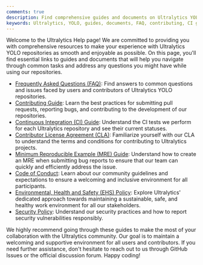 ```yaml
---
comments: true
description: Find comprehensive guides and documents on Ultralytics YOLO tasks. Includes FAQs, contributing guides, CI guide, CLA, MRE guide, code of conduct & more.
keywords: Ultralytics, YOLO, guides, documents, FAQ, contributing, CI guide, CLA, MRE guide, code of conduct, EHS policy, security policy
---
```


Welcome to the Ultralytics Help page! We are committed to providing you with comprehensive resources to make your experience with Ultralytics YOLO repositories as smooth and enjoyable as possible. On this page, you'll find essential links to guides and documents that will help you navigate through common tasks and address any questions you might have while using our repositories.

- [Frequently Asked Questions (FAQ)](FAQ.md): Find answers to common questions and issues faced by users and contributors of Ultralytics YOLO repositories.
- [Contributing Guide](contributing.md): Learn the best practices for submitting pull requests, reporting bugs, and contributing to the development of our repositories.
- [Continuous Integration (CI) Guide](CI.md): Understand the CI tests we perform for each Ultralytics repository and see their current statuses.
- [Contributor License Agreement (CLA)](CLA.md): Familiarize yourself with our CLA to understand the terms and conditions for contributing to Ultralytics projects.
- [Minimum Reproducible Example (MRE) Guide](minimum_reproducible_example.md): Understand how to create an MRE when submitting bug reports to ensure that our team can quickly and efficiently address the issue.
- [Code of Conduct](code_of_conduct.md): Learn about our community guidelines and expectations to ensure a welcoming and inclusive environment for all participants.
- [Environmental, Health and Safety (EHS) Policy](environmental-health-safety.md): Explore Ultralytics' dedicated approach towards maintaining a sustainable, safe, and healthy work environment for all our stakeholders.
- [Security Policy](../SECURITY.md): Understand our security practices and how to report security vulnerabilities responsibly.

We highly recommend going through these guides to make the most of your collaboration with the Ultralytics community. Our goal is to maintain a welcoming and supportive environment for all users and contributors. If you need further assistance, don't hesitate to reach out to us through GitHub Issues or the official discussion forum. Happy coding!

